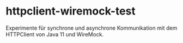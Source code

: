 # httpclient-wiremock-test
Experimente für synchrone und asynchrone Kommunikation mit dem HTTPClient von Java 11 und WireMock.
